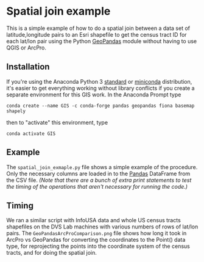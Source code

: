 # Spatial join example

This is a simple example of how to do a spatial join between a data
set of latitude,longitude pairs to an Esri shapefile to get the census
tract ID for each lat/lon pair using the Python 
[GeoPandas](http://geopandas.org/)
module without having to use QGIS or ArcPro.

## Installation

If you're using the Anaconda Python 3 
[standard](https://www.anaconda.com/distribution/) or 
[miniconda](https://docs.conda.io/en/latest/miniconda.html)
distribution, it's easier to get everything working without library conflicts if you
create a separate environment for this GIS work. In the Anaconda Prompt type

```
conda create --name GIS -c conda-forge pandas geopandas fiona basemap shapely
```

then to "activate" this environment, type

```
conda activate GIS
```

## Example

The `spatial_join_exmaple.py` file shows a simple example of the procedure.
Only the necessary columns are loaded in to the [Pandas](https://pandas.pydata.org/) 
DataFrame from the CSV file.
*(Note that there are a bunch of extra print statements to test the timing of the operations
that aren't necessary for running the code.)*

## Timing

We ran a similar script with InfoUSA data and whole US census tracts shapefiles
on the DVS Lab machines with various numbers of rows of lat/lon pairs. The 
`GeoPandasArcProComparison.png` file shows how long it took in ArcPro vs GeoPandas for
converting the coordinates to the Point() data type, for reprojecting the points into
the coordinate system of the census tracts, and for doing the spatial join.
